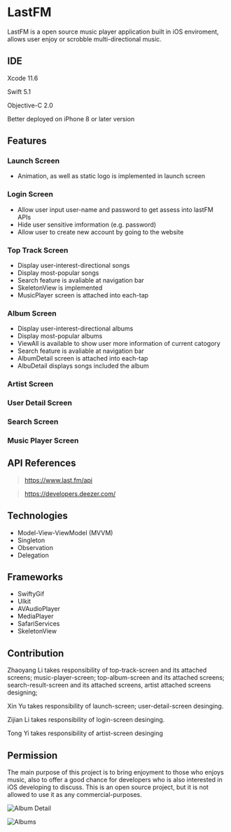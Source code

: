 # LastFM
LastFM is a open source music player application built in iOS enviroment, allows user enjoy or scrobble multi-directional music.

## IDE
Xcode 11.6

Swift 5.1

Objective-C 2.0

Better deployed on iPhone 8 or later version

## Features
### Launch Screen
 - Animation, as well as static logo is implemented in launch screen
### Login Screen
 - Allow user input user-name and password to get assess into lastFM APIs
 - Hide user sensitive imformation (e.g. password)
 - Allow user to create new account by going to the website
### Top Track Screen
 - Display user-interest-directional songs
 - Display most-popular songs
 - Search feature is avaliable at navigation bar
 - SkeletonView is implemented
 - MusicPlayer screen is attached into each-tap
### Album Screen
 - Display user-interest-directional albums
 - Display most-popular albums
 - ViewAll is available to show user more information of current catogory
 - Search feature is avaliable at navigation bar
 - AlbumDetail screen is attached into each-tap
 - AlbuDetail displays songs included the album
### Artist Screen
### User Detail Screen
### Search Screen
### Music Player Screen

## API References

> https://www.last.fm/api

> https://developers.deezer.com/

## Technologies
- Model-View-ViewModel (MVVM)
- Singleton
- Observation
- Delegation

## Frameworks
- SwiftyGif
- UIkit
- AVAudioPlayer
- MediaPlayer
- SafariServices
- SkeletonView

## Contribution
Zhaoyang Li takes responsibility of top-track-screen and its attached screens; music-player-screen; top-album-screen and its attached screens; search-result-screen and its attached screens, artist attached screens designing;

Xin Yu takes responsibility of launch-screen; user-detail-screen desinging.

Zijian Li takes responsibility of login-screen desinging.

Tong Yi takes responsibility of artist-screen desinging

## Permission

The main purpose of this project is to bring enjoyment to those who enjoys music, also to offer a good chance for developers who is also interested in iOS developing to discuss. This is an open source project, but it is not allowed to use it as any commercial-purposes.

![Album Detail](https://user-images.githubusercontent.com/63318597/98051490-0524d580-1e02-11eb-9319-ae183a6eb0b7.jpeg)

![Albums](https://user-images.githubusercontent.com/63318597/98051534-14a41e80-1e02-11eb-8cc0-03722d133762.jpeg)
